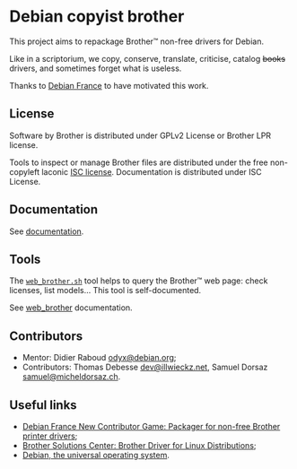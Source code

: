 Debian copyist brother
======================

This project aims to repackage Brother™ non-free drivers for Debian.

Like in a scriptorium, we copy, conserve, translate, criticise, catalog ~~books~~ drivers, and sometimes forget what is useless.

Thanks to [Debian France](https://france.debian.net/) to have motivated this work.

License
-------

Software by Brother is distributed under GPLv2 License or Brother LPR license.

Tools to inspect or manage Brother files are distributed under the free non-copyleft laconic [ISC license](COPYING.md).
Documentation is distributed under ISC License.

Documentation
-------------

See [documentation](doc/documentation.md).

Tools
-----

The [`web_brother.sh`](tools/web_brother.sh) tool helps to query the Brother™ web page: check licenses, list models… This tool is self-documented.

See [web_brother](doc/web_brother.md) documentation.

Contributors
------------

* Mentor: Didier Raboud <odyx@debian.org>;
* Contributors: Thomas Debesse <dev@illwieckz.net>, Samuel Dorsaz <samuel@micheldorsaz.ch>.

Useful links
------------

* [Debian France New Contributor Game: Packager for non-free Brother printer drivers](https://wiki.debian.org/DebianFrance/NewContributorGame#Packagers_for_non-free_Brother_printer_drivers);
* [Brother Solutions Center: Brother Driver for Linux Distributions](http://support.brother.com/g/s/id/linux/en/index.html);
* [Debian, the universal operating system](https://www.debian.org/).
